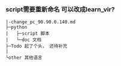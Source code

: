### script需要重新命名 可以改成learn_vir?
```
|-change_pc_90.90.0.140.md
├─python
|   ├─script 脚本
|   └─doc 文档
├─Todo 起了个头， 还待补充
|   
└other 其他语言
```